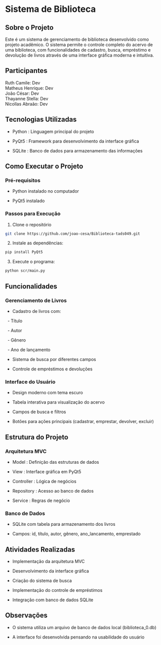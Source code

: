 # Sistema de Biblioteca

## Sobre o Projeto

Este é um sistema de gerenciamento de biblioteca desenvolvido como projeto acadêmico. O sistema permite o controle completo do acervo de uma biblioteca, com funcionalidades de cadastro, busca, empréstimo e devolução de livros através de uma interface gráfica moderna e intuitiva.



## Participantes

Ruth Camile: Dev <br>
Matheus Henrique: Dev <br>
João César: Dev <br>
Thayanne Stella: Dev <br>
Nicollas Abraão: Dev <br>

## Tecnologias Utilizadas

- Python : Linguagem principal do projeto

- PyQt5 : Framework para desenvolvimento da interface gráfica

- SQLite : Banco de dados para armazenamento das informações

## Como Executar o Projeto

### Pré-requisitos

- Python instalado no computador

- PyQt5 instalado

### Passos para Execução

1. Clone o repositório
```bash
git clone https://github.com/joao-cesa/Biblioteca-tads049.git
```

2. Instale as dependências:
```bash
pip install PyQt5
```

3. Execute o programa:
```bash
python scr/main.py
```

## Funcionalidades

### Gerenciamento de Livros

- Cadastro de livros com:

  - Título

  - Autor

  - Gênero

  - Ano de lançamento

- Sistema de busca por diferentes campos

- Controle de empréstimos e devoluções

### Interface do Usuário

- Design moderno com tema escuro

- Tabela interativa para visualização do acervo

- Campos de busca e filtros

- Botões para ações principais (cadastrar, emprestar, devolver, excluir)

## Estrutura do Projeto

### Arquitetura MVC

- Model : Definição das estruturas de dados

- View : Interface gráfica em PyQt5

- Controller : Lógica de negócios

- Repository : Acesso ao banco de dados

- Service : Regras de negócio

### Banco de Dados

- SQLite com tabela para armazenamento dos livros

- Campos: id, título, autor, gênero, ano_lancamento, emprestado

## Atividades Realizadas

- Implementação da arquitetura MVC

- Desenvolvimento da interface gráfica

- Criação do sistema de busca

- Implementação do controle de empréstimos

- Integração com banco de dados SQLite

## Observações

- O sistema utiliza um arquivo de banco de dados local (biblioteca_0.db)

- A interface foi desenvolvida pensando na usabilidade do usuário
